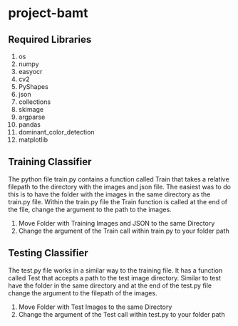 # project-bamt
## Required Libraries
1. os
2. numpy
3. easyocr
4. cv2
5. PyShapes
6. json
7. collections
8. skimage
9. argparse
10. pandas
11. dominant_color_detection
12. matplotlib

## Training Classifier
The python file train.py contains a function called Train that takes
a relative filepath to the directory with the images and json file. The
easiest was to do this is to have the folder with the images in the 
same directory as the train.py file. Within the train.py file the Train
function is called at the end of the file, change the argument to the path
to the images.

1. Move Folder with Training Images and JSON to the same Directory
2. Change the argument of the Train call within train.py to your folder path

## Testing Classifier
The test.py file works in a similar way to the training file. It has a
function called Test that accepts a path to the test image directory. 
Similar to test have the folder in the same directory and at the end
of the test.py file change the argument to the filepath of the images.

1. Move Folder with Test Images to the same Directory
2. Change the argument of the Test call within test.py to your folder path